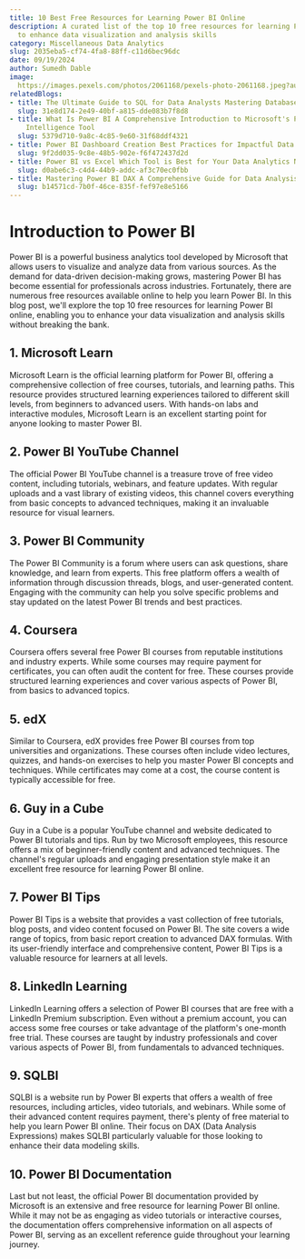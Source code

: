 ```yaml
---
title: 10 Best Free Resources for Learning Power BI Online
description: A curated list of the top 10 free resources for learning Power BI online
  to enhance data visualization and analysis skills
category: Miscellaneous Data Analytics
slug: 2035eba5-cf74-4fa8-88ff-c11d6bec96dc
date: 09/19/2024
author: Sumedh Dable
image: 
  https://images.pexels.com/photos/2061168/pexels-photo-2061168.jpeg?auto=compress&cs=tinysrgb&w=600
relatedBlogs:
- title: The Ultimate Guide to SQL for Data Analysts Mastering Database Querying
  slug: 31e8d174-2e49-40bf-a815-dde083b7f8d8
- title: What Is Power BI A Comprehensive Introduction to Microsoft's Powerful Business
    Intelligence Tool
  slug: 5379d710-9a8c-4c85-9e60-31f68ddf4321
- title: Power BI Dashboard Creation Best Practices for Impactful Data Visualization
  slug: 9f2dd035-9c8e-48b5-902e-f6f472437d2d
- title: Power BI vs Excel Which Tool is Best for Your Data Analytics Needs
  slug: d0abe6c3-c4d4-44b9-addc-af3c70ec0fbb
- title: Mastering Power BI DAX A Comprehensive Guide for Data Analysis
  slug: b14571cd-7b0f-46ce-835f-fef97e8e5166
---
```


# Introduction to Power BI

Power BI is a powerful business analytics tool developed by Microsoft that allows users to visualize and analyze data from various sources. As the demand for data-driven decision-making grows, mastering Power BI has become essential for professionals across industries. Fortunately, there are numerous free resources available online to help you learn Power BI. In this blog post, we'll explore the top 10 free resources for learning Power BI online, enabling you to enhance your data visualization and analysis skills without breaking the bank.

## 1. Microsoft Learn

Microsoft Learn is the official learning platform for Power BI, offering a comprehensive collection of free courses, tutorials, and learning paths. This resource provides structured learning experiences tailored to different skill levels, from beginners to advanced users. With hands-on labs and interactive modules, Microsoft Learn is an excellent starting point for anyone looking to master Power BI.

## 2. Power BI YouTube Channel

The official Power BI YouTube channel is a treasure trove of free video content, including tutorials, webinars, and feature updates. With regular uploads and a vast library of existing videos, this channel covers everything from basic concepts to advanced techniques, making it an invaluable resource for visual learners.

## 3. Power BI Community

The Power BI Community is a forum where users can ask questions, share knowledge, and learn from experts. This free platform offers a wealth of information through discussion threads, blogs, and user-generated content. Engaging with the community can help you solve specific problems and stay updated on the latest Power BI trends and best practices.

## 4. Coursera

Coursera offers several free Power BI courses from reputable institutions and industry experts. While some courses may require payment for certificates, you can often audit the content for free. These courses provide structured learning experiences and cover various aspects of Power BI, from basics to advanced topics.

## 5. edX

Similar to Coursera, edX provides free Power BI courses from top universities and organizations. These courses often include video lectures, quizzes, and hands-on exercises to help you master Power BI concepts and techniques. While certificates may come at a cost, the course content is typically accessible for free.

## 6. Guy in a Cube

Guy in a Cube is a popular YouTube channel and website dedicated to Power BI tutorials and tips. Run by two Microsoft employees, this resource offers a mix of beginner-friendly content and advanced techniques. The channel's regular uploads and engaging presentation style make it an excellent free resource for learning Power BI online.

## 7. Power BI Tips

Power BI Tips is a website that provides a vast collection of free tutorials, blog posts, and video content focused on Power BI. The site covers a wide range of topics, from basic report creation to advanced DAX formulas. With its user-friendly interface and comprehensive content, Power BI Tips is a valuable resource for learners at all levels.

## 8. LinkedIn Learning

LinkedIn Learning offers a selection of Power BI courses that are free with a LinkedIn Premium subscription. Even without a premium account, you can access some free courses or take advantage of the platform's one-month free trial. These courses are taught by industry professionals and cover various aspects of Power BI, from fundamentals to advanced techniques.

## 9. SQLBI

SQLBI is a website run by Power BI experts that offers a wealth of free resources, including articles, video tutorials, and webinars. While some of their advanced content requires payment, there's plenty of free material to help you learn Power BI online. Their focus on DAX (Data Analysis Expressions) makes SQLBI particularly valuable for those looking to enhance their data modeling skills.

## 10. Power BI Documentation

Last but not least, the official Power BI documentation provided by Microsoft is an extensive and free resource for learning Power BI online. While it may not be as engaging as video tutorials or interactive courses, the documentation offers comprehensive information on all aspects of Power BI, serving as an excellent reference guide throughout your learning journey.